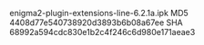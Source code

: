 enigma2-plugin-extensions-line-6.2.1a.ipk
MD5 4408d77e540738920d3893b6b08a67ee
SHA 68992a594cdc830e1b2c4f246c6d980e171aeae3

